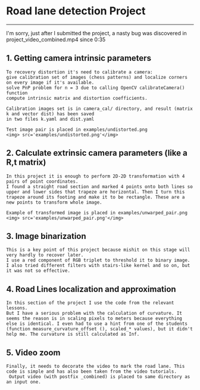 # Road lane detection Project
---

I'm sorry, just after I submitted the project, a nasty bug was discovered in project_video_combined.mp4 since 0:35

## 1. Getting camera intrinsic parameters
    
    To recovery distortion it's need to calibrate a camera:
    give calibration set of images (chess patterns) and localize corners on every image if it's available.
    solve PnP problem for n = 3 due to calling OpenCV calibrateCamera() function
    compute intrinsic matrix and distortion coefficients.
    
    Calibration images set is in camera_cal/ directory, and result (matrix k and vector dist) has been saved
    in two files k.yaml and dist.yaml
    
    Test image pair is placed in examples/undistorted.png
    <img> src='examples/undistorted.png'</img>
    
## 2. Calculate extrinsic camera parameters (like a R,t matrix)
    
    In this project it is enough to perform 2D-2D transformation with 4 pairs of point coordinates.
    I found a straight road section and marked 4 points onto both lines so upper and lower sides that trapeze are horizontal. Then I turn this trapeze around its footing and make it to be rectangle. These are a new points to transform whole image.

    Example of transformed image is placed in examples/unwarped_pair.png
    <img> src='examples/unwarped_pair.png'</img>
    
## 3. Image binarization

    This is a key point of this project because mishit on this stage will very hardly to recover later.
    I use a red component of RGB triplet to threshold it to binary image.
    I also tried different filters with stairs-like kernel and so on, but it was not so effective.

## 4. Road Lines localization and approximation
    
    In this section of the project I use the code from the relevant lessons.
    But I have a serious problem with the calculation of curvature. It seems the reason is in scaling pixels to meters because everything else is identical. I even had to use a hint from one of the students (function measure_curvature_offset (), scaled_* values), but it didn't help me. The curvature is still calculated as Inf.
    
## 5. Video zoom
    
    Finally, it needs to decorate the video to mark the road lane. This code is simple and has also been taken from the video tutorials.
     Output video (with postfix _combined) is placed to same directory as an input one.